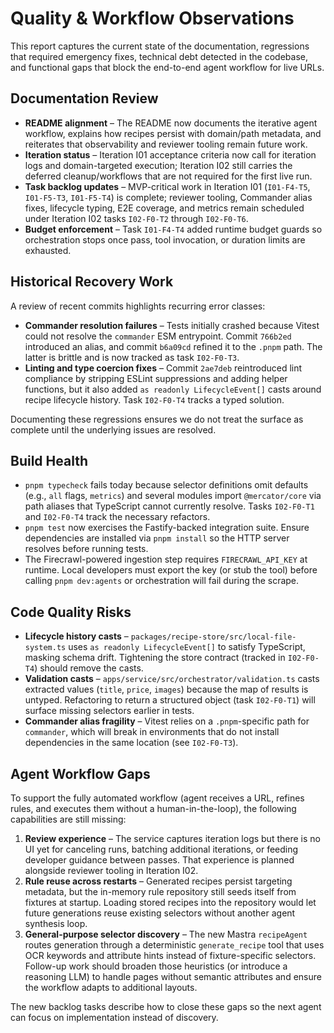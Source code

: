 # Quality & Workflow Observations

This report captures the current state of the documentation, regressions that required emergency fixes, technical debt detected in the codebase, and functional gaps that block the end-to-end agent workflow for live URLs.

## Documentation Review

- **README alignment** – The README now documents the iterative agent workflow, explains how recipes persist with domain/path metadata, and reiterates that observability and reviewer tooling remain future work.
- **Iteration status** – Iteration I01 acceptance criteria now call for iteration logs and domain-targeted execution; Iteration I02 still carries the deferred cleanup/workflows that are not required for the first live run.
- **Task backlog updates** – MVP-critical work in Iteration I01 (`I01-F4-T5`, `I01-F5-T3`, `I01-F5-T4`) is complete; reviewer tooling, Commander alias fixes, lifecycle typing, E2E coverage, and metrics remain scheduled under Iteration I02 tasks `I02-F0-T2` through `I02-F0-T6`.
- **Budget enforcement** – Task `I01-F4-T4` added runtime budget guards so orchestration stops once pass, tool invocation, or duration limits are exhausted.

## Historical Recovery Work

A review of recent commits highlights recurring error classes:

- **Commander resolution failures** – Tests initially crashed because Vitest could not resolve the `commander` ESM entrypoint. Commit `766b2ed` introduced an alias, and commit `b6a09cd` refined it to the `.pnpm` path. The latter is brittle and is now tracked as task `I02-F0-T3`.
- **Linting and type coercion fixes** – Commit `2ae7deb` reintroduced lint compliance by stripping ESLint suppressions and adding helper functions, but it also added `as readonly LifecycleEvent[]` casts around recipe lifecycle history. Task `I02-F0-T4` tracks a typed solution.

Documenting these regressions ensures we do not treat the surface as complete until the underlying issues are resolved.

## Build Health

- `pnpm typecheck` fails today because selector definitions omit defaults (e.g., `all` flags, `metrics`) and several modules import `@mercator/core` via path aliases that TypeScript cannot currently resolve. Tasks `I02-F0-T1` and `I02-F0-T4` track the necessary refactors.
- `pnpm test` now exercises the Fastify-backed integration suite. Ensure dependencies are installed via `pnpm install` so the HTTP server resolves before running tests.
- The Firecrawl-powered ingestion step requires `FIRECRAWL_API_KEY` at runtime. Local developers must export the key (or stub the tool) before calling `pnpm dev:agents` or orchestration will fail during the scrape.

## Code Quality Risks

- **Lifecycle history casts** – `packages/recipe-store/src/local-file-system.ts` uses `as readonly LifecycleEvent[]` to satisfy TypeScript, masking schema drift. Tightening the store contract (tracked in `I02-F0-T4`) should remove the casts.
- **Validation casts** – `apps/service/src/orchestrator/validation.ts` casts extracted values (`title`, `price`, `images`) because the map of results is untyped. Refactoring to return a structured object (task `I02-F0-T1`) will surface missing selectors earlier in tests.
- **Commander alias fragility** – Vitest relies on a `.pnpm`-specific path for `commander`, which will break in environments that do not install dependencies in the same location (see `I02-F0-T3`).

## Agent Workflow Gaps

To support the fully automated workflow (agent receives a URL, refines rules, and executes them without a human-in-the-loop), the following capabilities are still missing:

1. **Review experience** – The service captures iteration logs but there is no UI yet for canceling runs, batching additional iterations, or feeding developer guidance between passes. That experience is planned alongside reviewer tooling in Iteration I02.
2. **Rule reuse across restarts** – Generated recipes persist targeting metadata, but the in-memory rule repository still seeds itself from fixtures at startup. Loading stored recipes into the repository would let future generations reuse existing selectors without another agent synthesis loop.
3. **General-purpose selector discovery** – The new Mastra `recipeAgent` routes generation through a deterministic `generate_recipe` tool that uses OCR keywords and attribute hints instead of fixture-specific selectors. Follow-up work should broaden those heuristics (or introduce a reasoning LLM) to handle pages without semantic attributes and ensure the workflow adapts to additional layouts.

The new backlog tasks describe how to close these gaps so the next agent can focus on implementation instead of discovery.
